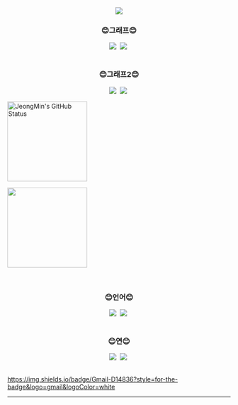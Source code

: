 <!--## Hi there 👋-->

<!--
**shynewsky/shynewsky** is a ✨ _special_ ✨ repository because its `README.md` (this file) appears on your GitHub profile.

Here are some ideas to get you started:

- 🔭 I’m currently working on ...
- 🌱 I’m currently learning ...
- 👯 I’m looking to collaborate on ...
- 🤔 I’m looking for help with ...
- 💬 Ask me about ...
- 📫 How to reach me: ...
- 😄 Pronouns: ...
- ⚡ Fun fact: ...
-->

<!--타이틀 부분-->
<div align="center">
  <img src="https://capsule-render.vercel.app/api?type=waving&color=gradient&customColorList=20&height=250&section=header&text=Welcome%20to%20My%20Github&desc=I'm%20Saeha%20Yang&animation=fadeIn&fontColor=ffffff&fontSize=50&fontAlignY=25&descSize=40&descAlignY=50" />
</div>

<!--내용 부분-->
<h3 align="center"> 😊그래프😊 </h3>
<div align="center">
  <img src="https://github-readme-stats.vercel.app/api/top-langs/?username=shynewsky&layout=compact" />&nbsp
  <img src="https://github-readme-stats.vercel.app/api?username=shynewsky&show_icons=true&theme=default" />&nbsp
</div>

<br>

<h3 align="center"> 😊그래프2😊 </h3>
<div align="center">
  <img src="https://github-readme-stats.vercel.app/api?username=shynewsky&show_icons=true&bg_color=30,CED8F6,588beb&title_color=fff&text_color=fff" />&nbsp
  <img src="https://github-readme-stats.vercel.app/api/top-langs/?username=shynewsky&bg_color=30,CED8F6,588beb&title_color=fff&text_color=fff" />&nbsp
</div>



<a href="https://github.com/shynewsky"><img align="center" style="height:180px" src="https://github-readme-stats.vercel.app/api?username=shynewsky&show_icons=true&include_all_commits=true&hide_border=true&bg_color=30,CED8F6,588beb&title_color=fff&text_color=fff" alt="JeongMin's GitHub Status" /></a>

<a href="https://github.com/shynewsky"><img align="center" style="height:180px" src="https://github-readme-stats.vercel.app/api/top-langs/?username=shynewsky&layout=compact&hide_border=true&bg_color=30,CED8F6,588beb&title_color=fff&text_color=fff" /></a>



<br>

<h3 align="center"> 😊언어😊 </h3>
<div align="center">
  <img src="https://img.shields.io/badge/python-20232a.svg?style=for-the-badge&logo=python&logoColor=3776AB" />&nbsp
  <img src="https://img.shields.io/badge/c++-20232a.svg?style=for-the-badge&logo=c++&logoColor=A8B9CC" />&nbsp
</div>

<br>

<h3 align="center"> 😊연😊 </h3>
<div align="center">
  <img src="https://img.shields.io/badge/naver-20232a.svg?style=for-the-badge&logo=naver&logoColor=03C75A" />&nbsp
  <img src="https://img.shields.io/badge/c++-20232a.svg?style=for-the-badge&logo=c++&logoColor=A8B9CC" />&nbsp
</div>

<br>


https://img.shields.io/badge/Gmail-D14836?style=for-the-badge&logo=gmail&logoColor=white








---
